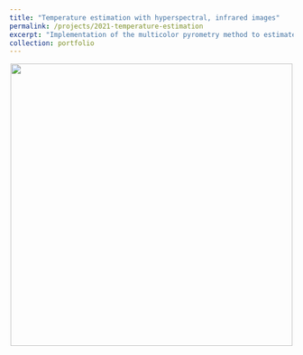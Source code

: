 ```yaml
---
title: "Temperature estimation with hyperspectral, infrared images"
permalink: /projects/2021-temperature-estimation
excerpt: "Implementation of the multicolor pyrometry method to estimate temperature using high-dimensional hyperspectral images in metal Additive Manufacturing (AM)."
collection: portfolio
---
```

<p align="center">
  <img src='/images/multicolor pyrometry.jpg' width=500>
</p>